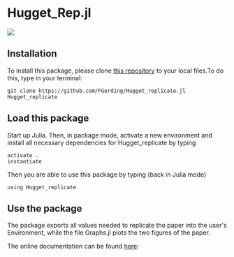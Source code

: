 # Hugget_Rep.jl

[![](https://img.shields.io/badge/docs-dev-blue.svg)](https://FGerding.github.io/Huggett_replicate.jl/dev/)

## Installation

To install this package, please clone [this repository](https://github.com/FGerding/Huggett_replicate.jl) to your local files.To do this, type in your terminal:

    git clone https://github.com/FGerding/Hugget_replicate.jl Hugget_replicate

## Load this package

Start up Julia. Then, in package mode, activate a new environment and install all necessary dependencies for Hugget_replicate by typing

    activate .
    instantiate 

Then you are able to use this package by typing (back in Julia mode)
    
    using Hugget_replicate


## Use the package

The package exports all values needed to replicate the paper into the user's Environment, while the file Graphs.jl plots the two figures of the paper.

The online documentation can be found [here](https://github.com/FGerding/Huggett_replicate.jl/dev/):
